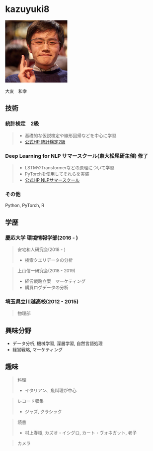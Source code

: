 # kazuyuki8

<img src="pic.jpg" width="200">

大友　和幸

## 技術
### 統計検定　2級
> - 基礎的な仮説検定や線形回帰などを中心に学習
> - [公式HP 統計検定2級](https://www.toukei-kentei.jp/about/grade2/)

### Deep Learning for NLP サマースクール(東大松尾研主催) 修了
> - LSTMやTransformerなどの原理について学習
> - PyTorchを使用してそれらを実装
> - [公式HP NLPサマースクール](https://deeplearning.jp/deep-learning-for-nlp-2020s/)

### その他
Python, PyTorch, R
## 学歴

### 慶応大学 環境情報学部(2016 - )

> 安宅和人研究会(2018 - )
>  - 検索クエリデータの分析

> 上山信一研究会(2018 - 2019)
>  - 経営戦略立案　マーケティング
>  - 購買ログデータの分析

### 埼玉県立川越高校(2012 - 2015)
> 物理部

## 興味分野
- データ分析, 機械学習, 深層学習, 自然言語処理
- 経営戦略, マーケティング

## 趣味

> 料理
>- イタリアン、魚料理が中心

> レコード収集
>- ジャズ, クラシック

> 読書
>- 村上春樹, カズオ・イシグロ, カート・ヴォネガット, 老子

> カメラ

